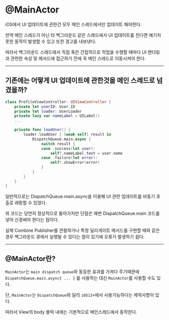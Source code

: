 # @MainActor

iOS에서 UI 업데이트에 관한건 모두 메인 스레드에서만 업데이트 해야한다.

만약 메인 스레드가 아닌 타 백그라운드 같은 스레드에서 UI 업데이트를 친다면 예기치 못한 동작이 발생할 수 있고 또한 경고를 내보낸다.

따라서 백그라운드 스레드에서 직접 혹은 간접적으로 작업을 수행할 때마다 UI 렌더링과 관련한 속성 및 메서드에 접근하기 전에 꼭 메인 스레드로 이동시켜야 한다.

***

## 기존에는 어떻게 UI 업데이트에 관한것을 메인 스레드로 넘겼을까?

```swift
class ProfileViewController: UIViewController {
    private let userID: User.ID
    private let loader: UserLoader
    private lazy var nameLabel = UILabel()
    ...

    private func loadUser() {
        loader.loadUser { [weak self] result in
            DispatchQueue.main.async {
                switch result {
                case .success(let user):
                    self?.nameLabel.text = user.name
                case .failure(let error):
                    self?.showError(error)
                }
            }
        }
    }
}
```
일반적으로는 DispatchQueue.main.async을 이용해 UI 관련 업데이트를 비동기 호출로 래핑할 수 있었다.

위 코드는 당연히 정상적으로 돌아가지만 단점은 매번 DispatchQueue.main 코드를 넣어 신경써야 한다는 점이다.

실제 Combine Publisher를 관찰하거나 특정 딜리게이트 메서드를 구현할 때와 같은 경우 백그라운드 큐에서 실행될 수 있다는 점이 있기에 오류가 발생하기 쉽다.

***

## @MainActor란?

`MainActor`는 `main dispatch queue`와 동등한 효과를 가져다 주기때문에 `DispatchQueue.main.async{ ... }` 를 사용하는 대신 `MainActor`를 사용할 수도 있다.

단, `MainActor`는 `DispatchQueue`와 달리 `iOS13+`에서 사용가능하다는 제약사항이 있다.

따라서 View의 body 블럭 내에는 기본적으로 메인스레드에서 동작한다.